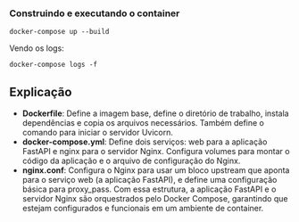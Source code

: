 ### Construindo e executando o container
```docker-compose up --build```

Vendo os logs:

```docker-compose logs -f```

## Explicação
- **Dockerfile**: Define a imagem base, define o diretório de trabalho, instala dependências e copia os arquivos necessários. Também define o comando para iniciar o servidor Uvicorn.
- **docker-compose.yml**: Define dois serviços: web para a aplicação FastAPI e nginx para o servidor Nginx. Configura volumes para montar o código da aplicação e o arquivo de configuração do Nginx.
- **nginx.conf**: Configura o Nginx para usar um bloco upstream que aponta para o serviço web (a aplicação FastAPI), e define uma configuração básica para proxy_pass.
Com essa estrutura, a aplicação FastAPI e o servidor Nginx são orquestrados pelo Docker Compose, garantindo que estejam configurados e funcionais em um ambiente de container.